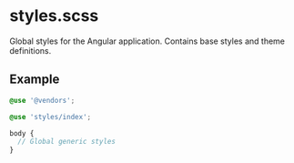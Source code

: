 # styles.scss

Global styles for the Angular application. Contains base styles and theme definitions.

## Example

```scss
@use '@vendors';

@use 'styles/index';

body {
  // Global generic styles 
}
```
